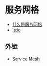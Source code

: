 # 服务网格

- [什么是服务网格](https://github.com/lazecoding/Note/blob/main/note/articles/servicemesh/what-is-service-mesh.md)
- [Istio](https://github.com/lazecoding/Note/blob/main/note/articles/servicemesh/istio.md)

## 外链

- [Service Mesh](https://jimmysong.io/istio-handbook/concepts/what-is-service-mesh.html)